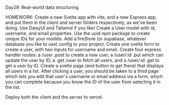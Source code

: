 Day29: Real-world data structuring

HOMEWORK:
Create a new Svelte app with vite, and a new Express app, and put them in the client and server folders respectively, as we've been doing. Use DaisyUI and Tailwind if you like!
Create a User model with id, username, and email properties. Use the uuid npm package to create unique IDs for your models.
Add a fireStore (or supabase, whatever database you like to use) config to your project. 
Create one svelte form to create a user, with two inputs for username and email.
Create four express handler routes: a /user .post to create a new user, a  /user/:id .put which can update the user by ID, a .get /user to fetch all users, and a /user/:id .get to get a user by ID.
Create a svelte page (and button to get there) that displays all users in a list. After clicking a user, you should be taken to a third page which lets you edit that user's 
username or email address via a form, which you can complete because you know the ID of the user from selecting it in the list.

Deploy both the client and the server to vercel.